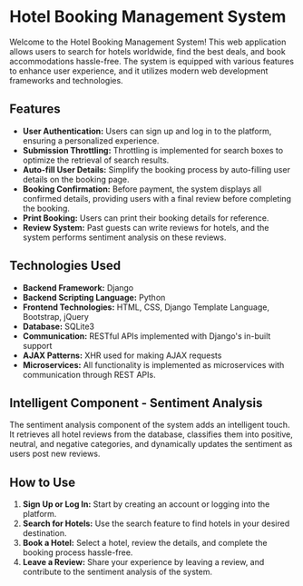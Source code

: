 # Hotel Booking Management System

Welcome to the Hotel Booking Management System! This web application allows users to search for hotels worldwide, find the best deals, and book accommodations hassle-free. The system is equipped with various features to enhance user experience, and it utilizes modern web development frameworks and technologies.

## Features

- **User Authentication:** Users can sign up and log in to the platform, ensuring a personalized experience.
- **Submission Throttling:** Throttling is implemented for search boxes to optimize the retrieval of search results.
- **Auto-fill User Details:** Simplify the booking process by auto-filling user details on the booking page.
- **Booking Confirmation:** Before payment, the system displays all confirmed details, providing users with a final review before completing the booking.
- **Print Booking:** Users can print their booking details for reference.
- **Review System:** Past guests can write reviews for hotels, and the system performs sentiment analysis on these reviews.

## Technologies Used

- **Backend Framework:** Django
- **Backend Scripting Language:** Python
- **Frontend Technologies:** HTML, CSS, Django Template Language, Bootstrap, jQuery
- **Database:** SQLite3
- **Communication:** RESTful APIs implemented with Django's in-built support
- **AJAX Patterns:** XHR used for making AJAX requests
- **Microservices:** All functionality is implemented as microservices with communication through REST APIs.

## Intelligent Component - Sentiment Analysis

The sentiment analysis component of the system adds an intelligent touch. It retrieves all hotel reviews from the database, classifies them into positive, neutral, and negative categories, and dynamically updates the sentiment as users post new reviews.

## How to Use

1. **Sign Up or Log In:** Start by creating an account or logging into the platform.
2. **Search for Hotels:** Use the search feature to find hotels in your desired destination.
3. **Book a Hotel:** Select a hotel, review the details, and complete the booking process hassle-free.
4. **Leave a Review:** Share your experience by leaving a review, and contribute to the sentiment analysis of the system.
